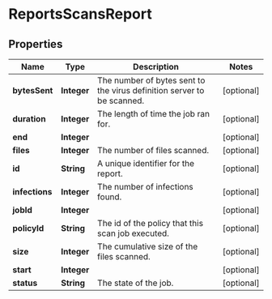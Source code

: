 
# ReportsScansReport

## Properties
Name | Type | Description | Notes
------------ | ------------- | ------------- | -------------
**bytesSent** | **Integer** | The number of bytes sent to the virus definition server to be scanned. |  [optional]
**duration** | **Integer** | The length of time the job ran for. |  [optional]
**end** | **Integer** |  |  [optional]
**files** | **Integer** | The number of files scanned. |  [optional]
**id** | **String** | A unique identifier for the report. |  [optional]
**infections** | **Integer** | The number of infections found. |  [optional]
**jobId** | **Integer** |  |  [optional]
**policyId** | **String** | The id of the policy that this scan job executed. |  [optional]
**size** | **Integer** | The cumulative size of the files scanned. |  [optional]
**start** | **Integer** |  |  [optional]
**status** | **String** | The state of the job. |  [optional]



